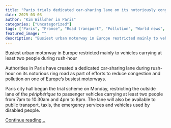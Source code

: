 ```yaml
---
title: "Paris trials dedicated car-sharing lane on its notoriously congested ring road"
date: 2025-03-03
author: "Kim Willsher in Paris"
categories: ["Uncategorized"]
tags: ["Paris", "France", "Road transport", "Pollution", "World news", "Europe", "Artificial intelligence (AI)"]
featured_image: ""
description: "Busiest urban motorway in Europe restricted mainly to vehicles carrying at least two people during rush-hourAuthorities in Paris have created a dedicated car-sh..."
---
```


Busiest urban motorway in Europe restricted mainly to vehicles carrying at least two people during rush-hour

Authorities in Paris have created a dedicated car-sharing lane during rush-hour on its notorious ring road as part of efforts to reduce congestion and pollution on one of Europe’s busiest motorways.

Paris city hall began the trial scheme on Monday, restricting the outside lane of the _périphérique_ to passenger vehicles carrying at least two people from 7am to 10.30am and 4pm to 8pm. The lane will also be available to public transport, taxis, the emergency services and vehicles used by disabled people.

[Continue reading...](https://www.theguardian.com/world/2025/mar/03/paris-trials-dedicated-car-sharing-lane-on-its-notoriously-congested-ring-road)
